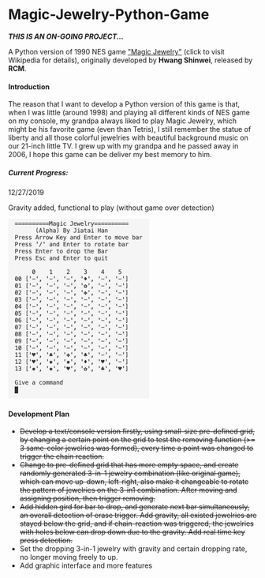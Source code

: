 # Magic-Jewelry-Python-Game

***THIS IS AN ON-GOING PROJECT...***

A Python version of 1990 NES game ["Magic Jewelry"](https://en.wikipedia.org/wiki/Magic_Jewelry) (click to visit Wikipedia for details), originally developed by **Hwang Shinwei**, released by **RCM**.

#### Introduction

The reason that I want to develop a Python version of this game is that, when I was little (around 1998) and playing all different kinds of NES game on my console, my grandpa always liked to play Magic Jewelry, which might be his favorite game (even than Tetris), I still remember the statue of liberty and all those colorful jewelries with beautiful background music on our 21-inch little TV. I grew up with my grandpa and he passed away in 2006, I hope this game can be deliver my best memory to him.

##### Current Progress:

12/27/2019

Gravity added, functional to play (without game over detection)

<img src="./readme.assets/ResultDisplay.png" alt="ResultDisplay" style="zoom: 50%;" />

#### Development Plan

- ~~Develop a text/console version firstly, using small-size pre-defined grid, by changing a certain point on the grid to test the removing function (>= 3 same-color jewelries was formed), every time a point was changed to trigger the chain reaction.~~
- ~~Change to pre-defined grid that has more empty space, and create randomly generated 3-in-1 jewelry combination (like original game), which can move up-down, left-right, also make it changeable to rotate the pattern of jewelries on the 3-in1 combination. After moving and assigning position, then trigger  removing.~~
- ~~Add hidden gird for bar to drop, and generate next bar simultaneously, an overall detection of erase trigger. Add gravity, all existed jewelries are stayed below the grid, and if chain-reaction was triggered, the jewelries with holes below can drop down due to the gravity. Add real time key press detection.~~
- Set the dropping 3-in-1 jewelry with gravity and certain dropping rate, no longer moving freely to up.
- Add graphic interface and more features